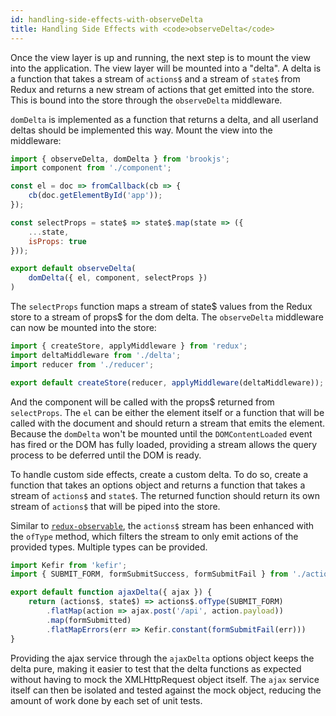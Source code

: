 ```yaml
---
id: handling-side-effects-with-observeDelta
title: Handling Side Effects with <code>observeDelta</code>
---
```


Once the view layer is up and running, the next step is to mount the view into the application. The view layer will be mounted into a "delta". A delta is a function that takes a stream of `actions$` and a stream of `state$` from Redux and returns a new stream of actions that get emitted into the store. This is bound into the store through the `observeDelta` middleware.

`domDelta` is implemented as a function that returns a delta, and all userland deltas should be implemented this way. Mount the view into the middleware:

```js
import { observeDelta, domDelta } from 'brookjs';
import component from './component';

const el = doc => fromCallback(cb => {
    cb(doc.getElementById('app'));
});

const selectProps = state$ => state$.map(state => ({
    ...state,
    isProps: true
}));

export default observeDelta(
    domDelta({ el, component, selectProps })
)
```

The `selectProps` function maps a stream of state$ values from the Redux store to a stream of props$ for the dom delta. The `observeDelta` middleware can now be mounted into the store:

```js
import { createStore, applyMiddleware } from 'redux';
import deltaMiddleware from './delta';
import reducer from './reducer';

export default createStore(reducer, applyMiddleware(deltaMiddleware));
```

And the component will be called with the props$ returned from `selectProps`. The `el` can be either the element itself or a function that will be called with the document and should return a stream that emits the element. Because the `domDelta` won't be mounted until the `DOMContentLoaded` event has fired or the DOM has fully loaded, providing a stream allows the query process to be deferred until the DOM is ready.

To handle custom side effects, create a custom delta. To do so, create a function that takes an options object and returns a function that takes a stream of `actions$` and `state$`. The returned function should return its own stream of `actions$` that will be piped into the store.

Similar to [`redux-observable`][red-obs], the `actions$` stream has been enhanced with the `ofType` method, which filters the stream to only emit actions of the provided types. Multiple types can be provided.

```js
import Kefir from 'kefir';
import { SUBMIT_FORM, formSubmitSuccess, formSubmitFail } from './actions';

export default function ajaxDelta({ ajax }) {
    return (actions$, state$) => actions$.ofType(SUBMIT_FORM)
        .flatMap(action => ajax.post('/api', action.payload))
        .map(formSubmitted)
        .flatMapErrors(err => Kefir.constant(formSubmitFail(err)))
}
```

Providing the ajax service through the `ajaxDelta` options object keeps the delta pure, making it easier to test that the delta functions as expected without having to mock the XMLHttpRequest object itself. The `ajax` service itself can then be isolated and tested against the mock object, reducing the amount of work done by each set of unit tests.

  [red-obs]: https://redux-observable.js.org/docs/basics/Epics.html
